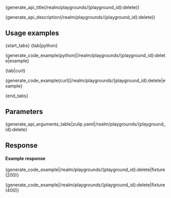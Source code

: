 {generate_api_title(/realm/playgrounds/{playground_id}:delete)}

{generate_api_description(/realm/playgrounds/{playground_id}:delete)}

## Usage examples

{start_tabs}
{tab|python}

{generate_code_example(python)|/realm/playgrounds/{playground_id}:delete|example}

{tab|curl}

{generate_code_example(curl)|/realm/playgrounds/{playground_id}:delete|example}

{end_tabs}

## Parameters

{generate_api_arguments_table|zulip.yaml|/realm/playgrounds/{playground_id}:delete}

## Response

#### Example response

{generate_code_example|/realm/playgrounds/{playground_id}:delete|fixture(200)}

{generate_code_example|/realm/playgrounds/{playground_id}:delete|fixture(400)}

